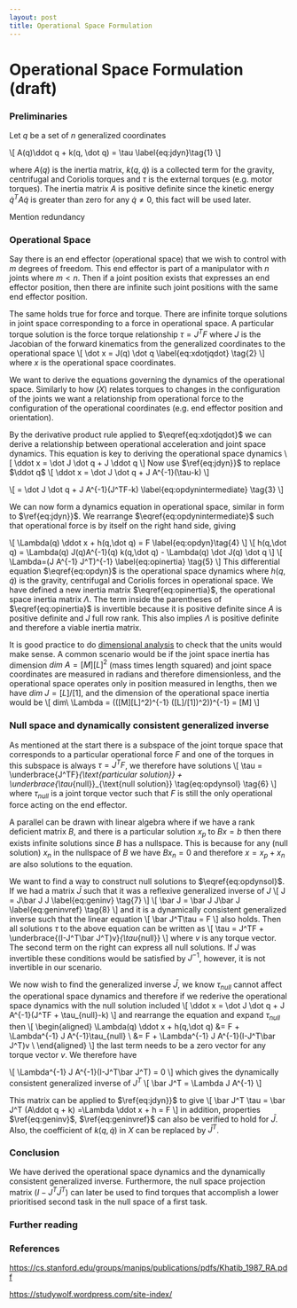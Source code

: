 ```yaml
---
layout: post
title: Operational Space Formulation
---
```

# Operational Space Formulation (draft)
### Preliminaries
Let $q$ be a set of $n$ generalized coordinates

\\[
A(q)\ddot q + k(q, \dot q) = \tau \label{eq:jdyn}\tag{1}
\\]

where $A(q)$ is the inertia matrix, $k(q, \dot q)$ is a collected term for the gravity, centrifugal and Coriolis torques and $\tau$ is the external torques (e.g. motor torques). The inertia matrix $A$ is positive definite since the kinetic energy $\dot q^T A \dot q$ is greater than zero for any $\dot q \ne 0$, this fact will be used later.

Mention redundancy

### Operational Space

Say there is an end effector (operational space) that we wish to control with $m$ degrees of freedom. This end effector is part of a manipulator with $n$ joints where $m \lt n$. Then if a joint position exists that expresses an end effector position, then there are infinite such joint positions with the same end effector position.

The same holds true for force and torque. There are infinite torque solutions in joint space corresponding to a force in operational space. A particular torque solution is the force torque relationship $\tau = J^TF$ where $J$ is the Jacobian of the forward kinematics from the generalized coordinates to the operational space 
\\[
\dot x = J(q) \dot q \label{eq:xdotjqdot} \tag{2}
\\]
where $x$ is the operational space coordinates. 

We want to derive the equations governing the dynamics of the operational space. Similarly to how $(X)$ relates torques to changes in the configuration of the joints we want a relationship from operational force to the configuration of the operational coordinates (e.g. end effector position and orientation). 

By the derivative product rule applied to $\eqref{eq:xdotjqdot}$ we can derive a relationship between operational acceleration and joint space dynamics. This equation is key to deriving the operational space dynamics
\\[
\ddot x = \dot J \dot q + J \ddot q
\\]
Now use $\ref{eq:jdyn}}$ to replace $\ddot q$
\\[
\ddot x = \dot J \dot q + J A^{-1}(\tau-k)
\\]

\\[
= \dot J \dot q + J A^{-1}(J^TF-k) \label{eq:opdynintermediate} \tag{3}
\\]

We can now form a dynamics equation in operational space, similar in form to $\ref{eq:jdyn}}$. We rearrange $\eqref{eq:opdynintermediate}$ such that operational force is by itself on the right hand side, giving

\\[
\Lambda(q) \ddot x + h(q,\dot q) = F \label{eq:opdyn}\tag{4}
\\]
\\[
h(q,\dot q) = \Lambda(q) J(q)A^{-1}(q) k(q,\dot q) - \Lambda(q) \dot J(q) \dot q
\\]
\\[
\Lambda=(J A^{-1} J^T)^{-1} \label{eq:opinertia} \tag{5}
\\]
This differential equation $\eqref{eq:opdyn}$ is the operational space dynamics where $h(q, \dot q)$ is the gravity, centrifugal and Coriolis forces in operational space. We have defined a new inertia matrix $\eqref{eq:opinertia}$, the operational space inertia matrix $\Lambda$. The term inside the parentheses of $\eqref{eq:opinertia}$ is invertible because it is positive definite since $A$ is positive definite and $J$ full row rank. This also implies $\Lambda$ is positive definite and therefore a viable inertia matrix.

It is good practice to do [dimensional analysis](https://en.wikipedia.org/wiki/Dimensional_analysis) to check that the units would make sense. A common scenario would be if the joint space inertia has dimension $dim\ A = [M][L]^2$ (mass times length squared) and joint space coordinates are measured in radians and therefore dimensionless, and the operational space operates only in position measured in lengths, then we have $dim\ J=[L]/[1]$, and the dimension of the operational space inertia would be
\\[
dim\ \Lambda = (([M][L]^2)^{-1} ([L]/[1])^2))^{-1} = [M]
\\]

### Null space and dynamically consistent generalized inverse
As mentioned at the start there is a subspace of the joint torque space that corresponds to a particular operational force $F$ and one of the torques in this subspace is always $\tau = J^TF$, we therefore have solutions
\\[
\tau = \underbrace{J^TF}_{\text{particular solution}} + \underbrace{\tau_{null}}_{\text{null solution}} \tag{eq:opdynsol} \tag{6}
\\]
where $\tau_{null}$ is a joint torque vector such that $F$ is still the only operational force acting on the end effector. 

A parallel can be drawn with linear algebra where if we have a rank deficient matrix $B$, and there is a particular solution $x_p$ to $Bx = b$ then there exists infinite solutions since $B$ has a nullspace. This is because for any (null solution) $x_n$ in the nullspace of $B$ we have $Bx_n = 0$ and therefore $x=x_p+x_n$ are also solutions to the equation.

We want to find a way to construct null solutions to $\eqref{eq:opdynsol}$. If we had a matrix $\bar J$ such that it was a reflexive generalized inverse of $J$
\\[
J = J\bar J J \label{eq:geninv} \tag{7}
\\]
\\[
\bar J = \bar J J\bar  J \label{eq:geninvref} \tag{8}
\\]
and it is a dynamically consistent generalized inverse such that the linear equation
\\[
\bar J^T\tau = F
\\]
also holds. Then all solutions $\tau$ to the above equation can be written as 
\\[
\tau = J^TF + \underbrace{(I-J^T\bar J^T)v}_{\tau_{null}}
\\]
where $v$ is any torque vector. The second term on the right can express all null solutions. If $J$ was invertible these conditions would be satisfied by $J^{-1}$, however, it is not invertible in our scenario.

We now wish to find the generalized inverse $\bar J$, we know $\tau_{null}$ cannot affect the operational space dynamics and therefore if we rederive the operational space dynamics with the null solution included
\\[
\ddot x = \dot J \dot q + J A^{-1}(J^TF + \tau_{null}-k)
\\]
and rearrange the equation and expand $\tau_{null}$ then
\\[
\begin{aligned}
\Lambda(q) \ddot x + h(q,\dot q) &= F + \Lambda^{-1} J A^{-1}\tau_{null} \\
                                 &= F + \Lambda^{-1} J A^{-1}(I-J^T\bar J^T)v \\
\end{aligned}
\\]
the last term needs to be a zero vector for any torque vector $v$. We therefore have

\\[
\Lambda^{-1} J A^{-1}(I-J^T\bar J^T) = 0
\\]
which gives the dynamically consistent generalized inverse of $J^T$
\\[
\bar J^T = \Lambda J A^{-1}
\\]

This matrix can be applied to $\ref{eq:jdyn}}$ to give
\\[
\bar J^T \tau = \bar J^T (A\ddot q + k)
=\Lambda \ddot x + h = F
\\]
in addition, properties $\ref{eq:geninv}$, $\ref{eq:geninvref}$ can also be verified to hold for $\bar J$. Also, the coefficient of $k(q,\dot q)$ in $X$ can be replaced by $\bar J^T$.




### Conclusion

We have derived the operational space dynamics and the dynamically consistent generalized inverse. Furthermore, the null space projection matrix $(I-J^T\bar J^T)$ can later be used to find torques that accomplish a lower prioritised second task in the null space of a first task.


### Further reading


### References
https://cs.stanford.edu/groups/manips/publications/pdfs/Khatib_1987_RA.pdf

https://studywolf.wordpress.com/site-index/